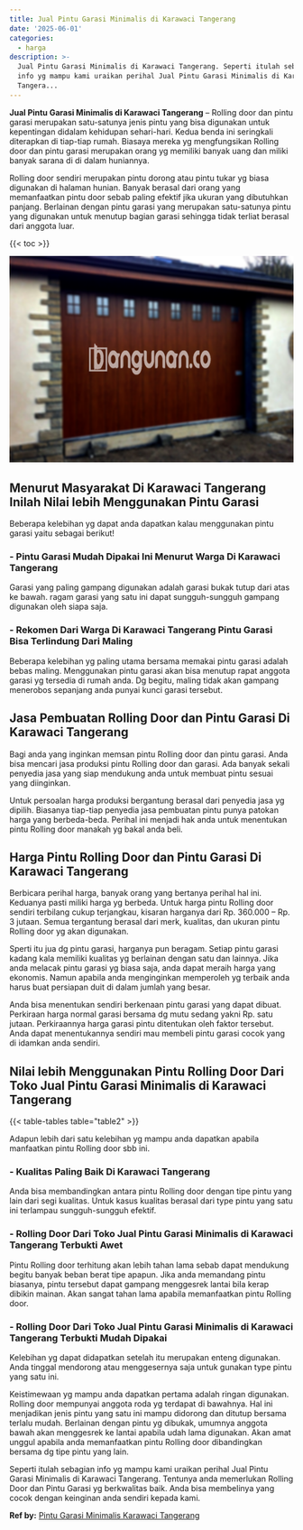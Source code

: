 ```yaml
---
title: Jual Pintu Garasi Minimalis di Karawaci Tangerang
date: '2025-06-01'
categories:
  - harga
description: >-
  Jual Pintu Garasi Minimalis di Karawaci Tangerang. Seperti itulah sebagian
  info yg mampu kami uraikan perihal Jual Pintu Garasi Minimalis di Karawaci
  Tangera...
---
```


**Jual Pintu Garasi Minimalis di Karawaci Tangerang** – Rolling door dan pintu garasi merupakan satu-satunya jenis pintu yang bisa digunakan untuk kepentingan didalam kehidupan sehari-hari. Kedua benda ini seringkali diterapkan di tiap-tiap rumah. Biasaya mereka yg mengfungsikan Rolling door dan pintu garasi merupakan orang yg memiliki banyak uang dan miliki banyak sarana di di dalam huniannya.

Rolling door sendiri merupakan pintu dorong atau pintu tukar yg biasa digunakan di halaman hunian. Banyak berasal dari orang yang memanfaatkan pintu door sebab paling efektif jika ukuran yang dibutuhkan panjang. Berlainan dengan pintu garasi yang merupakan satu-satunya pintu yang digunakan untuk menutup bagian garasi sehingga tidak terliat berasal dari anggota luar.

{{< toc >}}

![Jual Pintu Garasi Minimalis di Karawaci Tangerang](/images/pintu-garasi-60.png)

## Menurut Masyarakat Di Karawaci Tangerang Inilah Nilai lebih Menggunakan Pintu Garasi

Beberapa kelebihan yg dapat anda dapatkan kalau menggunakan pintu garasi yaitu sebagai berikut!

### \- Pintu Garasi Mudah Dipakai Ini Menurut Warga Di Karawaci Tangerang

Garasi yang paling gampang digunakan adalah garasi bukak tutup dari atas ke bawah. ragam garasi yang satu ini dapat sungguh-sungguh gampang digunakan oleh siapa saja.

### \- Rekomen Dari Warga Di Karawaci Tangerang Pintu Garasi Bisa Terlindung Dari Maling

Beberapa kelebihan yg paling utama bersama memakai pintu garasi adalah bebas maling. Menggunakan pintu garasi akan bisa menutup rapat anggota garasi yg tersedia di rumah anda. Dg begitu, maling tidak akan gampang menerobos sepanjang anda punyai kunci garasi tersebut.

## Jasa Pembuatan Rolling Door dan Pintu Garasi Di Karawaci Tangerang

Bagi anda yang inginkan memsan pintu Rolling door dan pintu garasi. Anda bisa mencari jasa produksi pintu Rolling door dan garasi. Ada banyak sekali penyedia jasa yang siap mendukung anda untuk membuat pintu sesuai yang diinginkan.

Untuk persoalan harga produksi bergantung berasal dari penyedia jasa yg dipilih. Biasanya tiap-tiap penyedia jasa pembuatan pintu punya patokan harga yang berbeda-beda. Perihal ini menjadi hak anda untuk menentukan pintu Rolling door manakah yg bakal anda beli.

## Harga Pintu Rolling Door dan Pintu Garasi Di Karawaci Tangerang

Berbicara perihal harga, banyak orang yang bertanya perihal hal ini. Keduanya pasti miliki harga yg berbeda. Untuk harga pintu Rolling door sendiri terbilang cukup terjangkau, kisaran harganya dari Rp. 360.000 – Rp. 3 jutaan. Semua tergantung berasal dari merk, kualitas, dan ukuran pintu Rolling door yg akan digunakan.

Sperti itu jua dg pintu garasi, harganya pun beragam. Setiap pintu garasi kadang kala memiliki kualitas yg berlainan dengan satu dan lainnya. Jika anda melacak pintu garasi yg biasa saja, anda dapat meraih harga yang ekonomis. Namun apabila anda menginginkan memperoleh yg terbaik anda harus buat persiapan duit di dalam jumlah yang besar.

Anda bisa menentukan sendiri berkenaan pintu garasi yang dapat dibuat. Perkiraan harga normal garasi bersama dg mutu sedang yakni Rp. satu jutaan. Perkiraannya harga garasi pintu ditentukan oleh faktor tersebut. Anda dapat menentukannya sendiri mau membeli pintu garasi cocok yang di idamkan anda sendiri.

## Nilai lebih Menggunakan Pintu Rolling Door Dari Toko Jual Pintu Garasi Minimalis di Karawaci Tangerang

{{< table-tables table="table2" >}}

Adapun lebih dari satu kelebihan yg mampu anda dapatkan apabila manfaatkan pintu Rolling door sbb ini.

### \- Kualitas Paling Baik Di Karawaci Tangerang

Anda bisa membandingkan antara pintu Rolling door dengan tipe pintu yang lain dari segi kualitas. Untuk kasus kualitas berasal dari type pintu yang satu ini terlampau sungguh-sungguh efektif.

### \- Rolling Door Dari Toko Jual Pintu Garasi Minimalis di Karawaci Tangerang Terbukti Awet

Pintu Rolling door terhitung akan lebih tahan lama sebab dapat mendukung begitu banyak beban berat tipe apapun. Jika anda memandang pintu biasanya, pintu tersebut dapat gampang menggesrek lantai bila kerap dibikin mainan. Akan sangat tahan lama apabila memanfaatkan pintu Rolling door.

### \- Rolling Door Dari Toko Jual Pintu Garasi Minimalis di Karawaci Tangerang Terbukti Mudah Dipakai

Kelebihan yg dapat didapatkan setelah itu merupakan enteng digunakan. Anda tinggal mendorong atau menggesernya saja untuk gunakan type pintu yang satu ini.

Keistimewaan yg mampu anda dapatkan pertama adalah ringan digunakan. Rolling door mempunyai anggota roda yg terdapat di bawahnya. Hal ini menjadikan jenis pintu yang satu ini mampu didorong dan ditutup bersama terlalu mudah. Berlainan dengan pintu yg dibukak, umumnya anggota bawah akan menggesrek ke lantai apabila udah lama digunakan. Akan amat unggul apabila anda memanfaatkan pintu Rolling door dibandingkan bersama dg tipe pintu yang lain.

Seperti itulah sebagian info yg mampu kami uraikan perihal Jual Pintu Garasi Minimalis di Karawaci Tangerang. Tentunya anda memerlukan Rolling Door dan Pintu Garasi yg berkwalitas baik. Anda bisa membelinya yang cocok dengan keinginan anda sendiri kepada kami.

**Ref by:** [Pintu Garasi Minimalis Karawaci Tangerang](https://id.wikipedia.org/wiki/Pintu)
